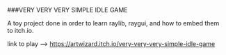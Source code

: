 ###VERY VERY VERY SIMPLE IDLE GAME

A toy project done in order to learn raylib, raygui, and how to embed them to itch.io.

link to play --> https://artwizard.itch.io/very-very-very-simple-idle-game
